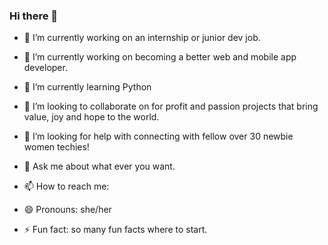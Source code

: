 ### Hi there 👋

<!--
**1Yordanos/1yordanos** is a ✨ _special_ ✨ repository because its `README.md` (this file) appears on your GitHub profile.

Here are some ideas to get you started:
-->
- 🔭 I’m currently working on an internship or junior dev job. 

- 🔭 I’m currently working on becoming a better web and mobile app developer.
- 🌱 I’m currently learning Python
- 👯 I’m looking to collaborate on for profit and passion projects that bring value, joy and hope to the world.
- 🤔 I’m looking for help with connecting with fellow over 30 newbie women techies!
- 💬 Ask me about what ever you want.
- 📫 How to reach me: 
- 😄 Pronouns: she/her 
- ⚡ Fun fact: so many fun facts where to start.

